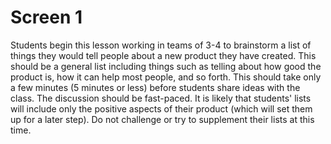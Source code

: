 # Screen 1

Students begin this lesson working in teams of 3-4 to brainstorm a list of things they would tell people about a new product they have created. This should be a general list including things such as telling about how good the product is, how it can help most people, and so forth. This should take only a few minutes (5 minutes or less) before students share ideas with the class. The discussion should be fast-paced. It is likely that students' lists will include only the positive aspects of their product (which will set them up for a later step). Do not challenge or try to supplement their lists at this time. 
